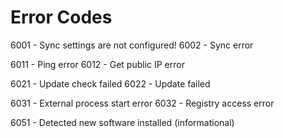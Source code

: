 # Error Codes

6001 - Sync settings are not configured!
6002 - Sync error

6011 - Ping error
6012 - Get public IP error

6021 - Update check failed
6022 - Update failed

6031 - External process start error
6032 - Registry access error

6051 - Detected new software installed (informational)